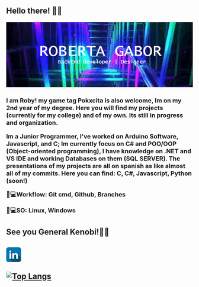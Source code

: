 ## Hello there! 👋✨

<img src="header.gif" >

<h3>I am Roby! my game tag Pokxcita is also welcome, Im on my 2nd year of my degree. Here you will find my projects (currently for my college) and of my own. Its still in progress and organization.

Im a Junior Programmer, I've worked on Arduino Software, Javascript, and C; Im currently focus on C# and POO/OOP (Object-oriented programming), I have knowledge on .NET and VS IDE and working Databases on them (SQL SERVER). The presentations of my projects are all on spanish as like almost all of my commits. Here you can find: C, C#, Javascript, Python (soon!)

🧑💻Workflow: Git cmd, Github, Branches

🧑💻SO: Linux, Windows
</h3>
<h2>See you General Kenobi!👋✨<h2>

<a href="https://www.linkedin.com/in/robertagabordeveloper/"><img src="linkedinIco.png" height="40px" weight="345px" id="logo"></a>

[![Top Langs](https://github-readme-stats.vercel.app/api/top-langs/?username=RobertaGabor&layout=compact)](https://github.com/anuraghazra/github-readme-stats)
<!--
**RobertaGabor/RobertaGabor** is a ✨ _special_ ✨ repository because its `README.md` (this file) appears on your GitHub profile.

Here are some ideas to get you started:

- 🔭 I’m currently working on ...
- 🌱 I’m currently learning ...
- 👯 I’m looking to collaborate on ...
- 🤔 I’m looking for help with ...
- 💬 Ask me about ...
- 📫 How to reach me: ...
- 😄 Pronouns: ...
- ⚡ Fun fact: ...
-->

